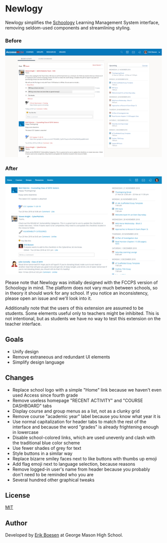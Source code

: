 # Newlogy

Newlogy simplifies the [Schoology](https://schoology.com) Learning Management System interface, removing seldom-used components and streamlining styling.

### Before
![Before screenshot](screenshots/old.png)

### After
![After screenshot](screenshots/new.png)

Please note that Newlogy was initially designed with the FCCPS version of Schoology in mind. The platform does not vary much between schools, so in theory it should work for any school. If you notice an inconsistency, please open an issue and we'll look into it.

Additionally note that the users of this extension are assumed to be students. Some elements useful only to teachers might be inhibited. This is not intentional, but as students we have no way to test this extension on the teacher interface.

## Goals
* Unify design
* Remove extraneous and redundant UI elements
* Simplify design language

## Changes
* Replace school logo with a simple "Home" link because we haven't even used Access since fourth grade
* Remove useless homepage "RECENT ACTIVITY" and "COURSE DASHBOARD" tabs
* Display course and group menus as a list, not as a clunky grid
* Remove course "academic year" label because you know what year it is
* Use normal capitalization for header tabs to match the rest of the interface and because the word "grades" is already frightening enough in lowercase
* Disable school-colored links, which are used unevenly and clash with the traditional blue color scheme
* Use fewer shades of grey for text
* Style buttons in a similar way
* Replace bizarre smiley faces next to like buttons with thumbs up emoji
* Add flag emoji next to language selection, because reasons
* Remove logged-in user's name from header because you probably don't need to be reminded who you are
* Several hundred other graphical tweaks

## License
[MIT](LICENSE)
## Author
Developed by [Erik Boesen](https://github.com/ErikBoesen) at George Mason High School.
